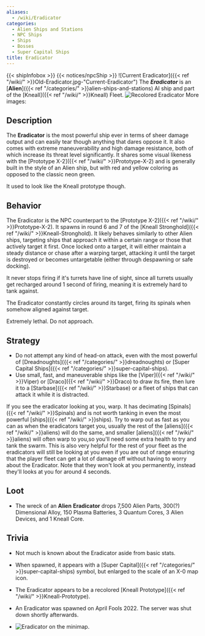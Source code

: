 ```yaml
---
aliases:
  - /wiki/Eradicator
categories:
  - Alien Ships and Stations
  - NPC Ships
  - Ships
  - Bosses
  - Super Capital Ships
title: Eradicator
---
```


{{< shipInfobox >}} {{< notices/npcShip >}} ![Current Eradicator]({{< ref "/wiki/" >}}Old-Eradicator.jpg-"Current-Eradicator") The **_Eradicator_** is an [**Alien**]({{< ref "/categories/" >}}alien-ships-and-stations) AI ship and part of the [Kneall]({{< ref "/wiki/" >}}Kneall) Fleet. ![Recolored
Eradicator](Eradicator.jpg "Recolored Eradicator") More images:

## Description

The **Eradicator** is the most powerful ship ever in terms of sheer damage output and can easily tear though anything that dares oppose it. It also comes with extreme maneuverability and high damage resistance, both of which increase its threat level significantly. It shares some visual likeness with the [Prototype X-2]({{< ref "/wiki/" >}}Prototype-X-2) and is generally built in the style of an Alien ship, but with red and yellow coloring as opposed to the classic neon green.

It used to look like the Kneall prototype though.

## Behavior

The Eradicator is the NPC counterpart to the [Prototype X-2]({{< ref "/wiki/" >}}Prototype-X-2). It spawns in round 6 and 7 of the [Kneall Stronghold]({{< ref "/wiki/" >}}Kneall-Stronghold). It likely behaves similarly to other Alien ships, targeting ships that approach it within a certain range or those that actively target it first. Once locked onto a target, it will either maintain a steady distance or chase after a warping target, attacking it until the target is destroyed or becomes untargetable (either through despawning or safe docking).

It never stops firing if it's turrets have line of sight, since all turrets usually get recharged around 1 second of firing, meaning it is extremely hard to tank against.

The Eradicator constantly circles around its target, firing its spinals when somehow aligned against target.

Extremely lethal. Do not approach.

## Strategy

- Do not attempt any kind of head-on attack, even with the most powerful of [Dreadnoughts]({{< ref "/categories/" >}}dreadnoughts) or [Super Capital Ships]({{< ref "/categories/" >}}super-capital-ships).
- Use small, fast, and maneuverable ships like the [Viper]({{< ref "/wiki/" >}}Viper) or [Draco]({{< ref "/wiki/" >}}Draco) to draw its fire, then lure it to a [Starbase]({{< ref "/wiki/" >}}Starbase) or a fleet of ships that can attack it while it is distracted.

If you see the eradicator looking at you, warp. It has decimating [Spinals]({{< ref "/wiki/" >}}Spinals) and is not worth tanking in even the most powerful [ships]({{< ref "/wiki/" >}}ships). Try to warp out as fast as you can as when the eradicators target you, usually the rest of the [aliens]({{< ref "/wiki/" >}}aliens) will do the same, and smaller [aliens]({{< ref "/wiki/" >}}aliens) will often warp to you,so you'll need some extra health to try and tank the swarm. This is also very helpful for the rest of your fleet as the eradicators will still be looking at you even if you are out of range ensuring that the player fleet can get a lot of damage off without having to worry about the Eradicator. Note that they won't look at you permanently, instead they'll looks at you for around 4 seconds.

## Loot

- The wreck of an **Alien** **Eradicator** drops 7,500 Alien Parts, 300(?) Dimensional Alloy, 150 Plasma Batteries, 3 Quantum Cores, 3 Alien Devices, and 1 Kneall Core.

## Trivia

- Not much is known about the Eradicator aside from basic stats.

- When spawned, it appears with a [Super Capital]({{< ref "/categories/" >}}super-capital-ships) symbol, but enlarged to the scale of an X-0 map icon.

- The Eradicator appears to be a recolored [Kneall Prototype]({{< ref "/wiki/" >}}Kneall-Prototype).

- An Eradicator was spawned on April Fools 2022. The server was shut down shortly afterwards.

- ![Eradicator on the
minimap.](Eradicator_symbol.jpg "Eradicator on the minimap.")
